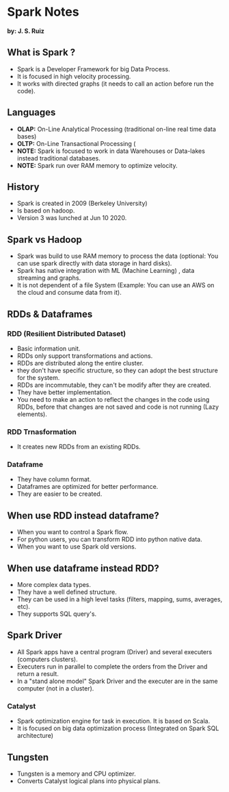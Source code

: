 # Spark Notes 
**by: J. S. Ruiz**
## What is Spark ?
- Spark is a Developer Framework for big Data Process.
- It is focused in high velocity processing.
- It works with directed graphs (it needs to call an action before run the code).
## Languages
- **OLAP:** On-Line Analytical Processing (traditional on-line real time data bases)
- **OLTP:**  On-Line Transactional Processing (
- **NOTE:** Spark is focused to work in  data Warehouses or Data-lakes instead traditional databases.
- **NOTE:** Spark run over RAM memory to optimize velocity.
## History
- Spark is created in 2009 (Berkeley University)
- Is based on hadoop.
- Version 3 was lunched at Jun 10 2020.
## Spark vs Hadoop
- Spark was build to use RAM memory to process the data (optional: You can use spark directly with data storage in hard disks).
- Spark has native integration with ML (Machine Learning) , data streaming and graphs.
- It is not dependent of a file System (Example: You can use an AWS on the cloud and consume data from it).
## RDDs & Dataframes
### RDD (Resilient Distributed Dataset)
- Basic information unit.
- RDDs only support transformations and actions.
- RDDs are distributed along the entire cluster.
- they don't have specific structure, so they can adopt the best structure for the system.
- RDDs are incommutable, they can't be modify after they are created.
- They have better implementation. 
- You need to make an action to reflect the changes in the code using RDDs, before that changes are not saved and code is not running (Lazy elements).
### RDD Trnasformation
- It creates new RDDs from an existing RDDs.
### Dataframe
- They have column format.
- Dataframes are optimized for better performance.
- They are easier to be created.
## When use RDD instead dataframe?
- When you want to control a Spark flow.
- For python users, you can transform RDD into python native data.
- When you want to use Spark old versions.
## When use dataframe instead RDD?
- More complex data types.
- They have a well defined structure.
- They can be used in a high level tasks (filters, mapping, sums, averages, etc).
- They supports SQL query's.
## Spark Driver
- All Spark apps have a central program (Driver) and several executers (computers clusters).
- Executers run in parallel to complete the orders from the Driver and return a result.
- In a "stand alone model" Spark Driver and the executer are in the same computer (not in a cluster).
### Catalyst
- Spark optimization engine for task in execution. It is based on Scala.
- It is focused on big data optimization process (Integrated on Spark SQL architecture)
## Tungsten 
- Tungsten is a memory and CPU optimizer.
- Converts Catalyst logical plans into physical plans.

  
  









